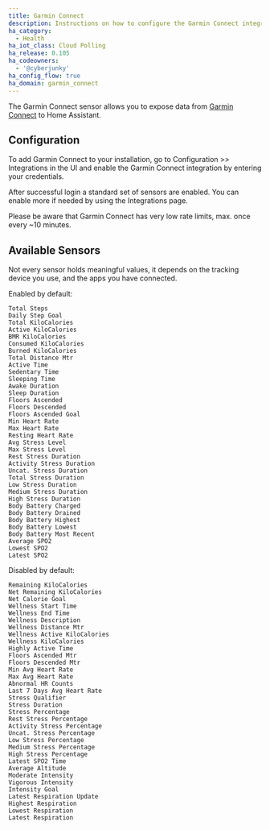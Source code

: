 ```yaml
---
title: Garmin Connect
description: Instructions on how to configure the Garmin Connect integration for Home Assistant.
ha_category:
  - Health
ha_iot_class: Cloud Polling
ha_release: 0.105
ha_codeowners:
  - '@cyberjunky'
ha_config_flow: true
ha_domain: garmin_connect
---
```


The Garmin Connect sensor allows you to expose data from [Garmin Connect](https://connect.garmin.com) to Home Assistant.

## Configuration

To add Garmin Connect to your installation, go to Configuration >> Integrations in the UI and enable the Garmin Connect integration by entering your credentials.

After successful login a standard set of sensors are enabled.
You can enable more if needed by using the Integrations page.

Please be aware that Garmin Connect has very low rate limits, max. once every ~10 minutes.

## Available Sensors

Not every sensor holds meaningful values, it depends on the tracking device you use, and the apps you have connected.

Enabled by default:

```text
Total Steps
Daily Step Goal
Total KiloCalories
Active KiloCalories
BMR KiloCalories
Consumed KiloCalories
Burned KiloCalories
Total Distance Mtr
Active Time
Sedentary Time
Sleeping Time
Awake Duration
Sleep Duration
Floors Ascended
Floors Descended
Floors Ascended Goal
Min Heart Rate
Max Heart Rate
Resting Heart Rate
Avg Stress Level
Max Stress Level
Rest Stress Duration
Activity Stress Duration
Uncat. Stress Duration
Total Stress Duration
Low Stress Duration
Medium Stress Duration
High Stress Duration
Body Battery Charged
Body Battery Drained
Body Battery Highest
Body Battery Lowest
Body Battery Most Recent
Average SPO2
Lowest SPO2
Latest SPO2
```

Disabled by default:

```text
Remaining KiloCalories
Net Remaining KiloCalories
Net Calorie Goal
Wellness Start Time
Wellness End Time
Wellness Description
Wellness Distance Mtr
Wellness Active KiloCalories
Wellness KiloCalories
Highly Active Time
Floors Ascended Mtr
Floors Descended Mtr
Min Avg Heart Rate
Max Avg Heart Rate
Abnormal HR Counts
Last 7 Days Avg Heart Rate
Stress Qualifier
Stress Duration
Stress Percentage
Rest Stress Percentage
Activity Stress Percentage
Uncat. Stress Percentage
Low Stress Percentage
Medium Stress Percentage
High Stress Percentage
Latest SPO2 Time
Average Altitude
Moderate Intensity
Vigorous Intensity
Intensity Goal
Latest Respiration Update
Highest Respiration
Lowest Respiration
Latest Respiration
```
